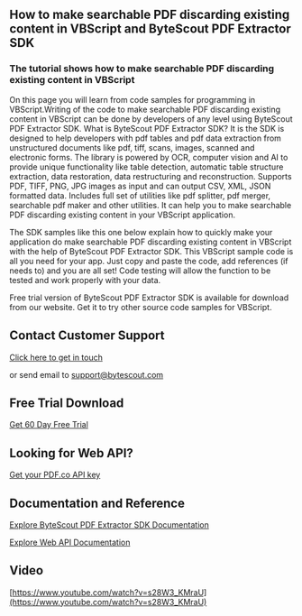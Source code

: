 ## How to make searchable PDF discarding existing content in VBScript and ByteScout PDF Extractor SDK

### The tutorial shows how to make searchable PDF discarding existing content in VBScript

On this page you will learn from code samples for programming in VBScript.Writing of the code to make searchable PDF discarding existing content in VBScript can be done by developers of any level using ByteScout PDF Extractor SDK. What is ByteScout PDF Extractor SDK? It is the SDK is designed to help developers with pdf tables and pdf data extraction from unstructured documents like pdf, tiff, scans, images, scanned and electronic forms. The library is powered by OCR, computer vision and AI to provide unique functionality like table detection, automatic table structure extraction, data restoration, data restructuring and reconstruction. Supports PDF, TIFF, PNG, JPG images as input and can output CSV, XML, JSON formatted data. Includes full set of utilities like pdf splitter, pdf merger, searchable pdf maker and other utilities. It can help you to make searchable PDF discarding existing content in your VBScript application.

The SDK samples like this one below explain how to quickly make your application do make searchable PDF discarding existing content in VBScript with the help of ByteScout PDF Extractor SDK. This VBScript sample code is all you need for your app. Just copy and paste the code, add references (if needs to) and you are all set! Code testing will allow the function to be tested and work properly with your data.

Free trial version of ByteScout PDF Extractor SDK is available for download from our website. Get it to try other source code samples for VBScript.

## Contact Customer Support

[Click here to get in touch](https://bytescout.zendesk.com/hc/en-us/requests/new?subject=ByteScout%20PDF%20Extractor%20SDK%20Question)

or send email to [support@bytescout.com](mailto:support@bytescout.com?subject=ByteScout%20PDF%20Extractor%20SDK%20Question) 

## Free Trial Download

[Get 60 Day Free Trial](https://bytescout.com/download/web-installer?utm_source=github-readme)

## Looking for Web API? 

[Get your PDF.co API key](https://pdf.co/documentation/api?utm_source=github-readme)

## Documentation and Reference

[Explore ByteScout PDF Extractor SDK Documentation](https://bytescout.com/documentation/index.html?utm_source=github-readme)

[Explore Web API Documentation](https://pdf.co/documentation/api?utm_source=github-readme)

## Video

[https://www.youtube.com/watch?v=s28W3_KMraU](https://www.youtube.com/watch?v=s28W3_KMraU)